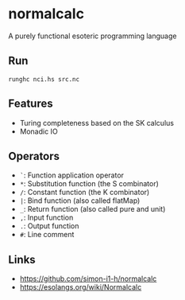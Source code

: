 # normalcalc

A purely functional esoteric programming language

## Run

`runghc nci.hs src.nc`

## Features

- Turing completeness based on the SK calculus
- Monadic IO

## Operators

- `` ` ``: Function application operator
- `*`: Substitution function (the S combinator)
- `/`: Constant function (the K combinator)
- `|`: Bind function (also called flatMap)
- `_`: Return function (also called pure and unit)
- `,`: Input function
- `.`: Output function
- `#`: Line comment

## Links

- https://github.com/simon-i1-h/normalcalc
- https://esolangs.org/wiki/Normalcalc
